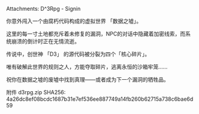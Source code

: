 Attachments:
D^3Rpg - Signin

你意外闯入一个由腐朽代码构成的虚拟世界 「数据之墟」。

这里的每一寸土地都充斥着未修复的漏洞，NPC的对话中隐藏着加密线索，而系统崩溃的倒计时正在无情流逝。

传说中，创世神 「D3」 的源代码被分裂为四个「核心碎片」。

唯有破解此世界的规则之人，方能夺取碎片，逃离永恒的沙箱牢笼……

祝你在数据之墟的废墟中找到真理——或者成为下一个漏洞的牺牲品。

附件 d3rpg.zip SHA256: 4a26dc8ef08bcdc1687b31e7ef536ee887749a14fb260b62715a738c6bae6d59
